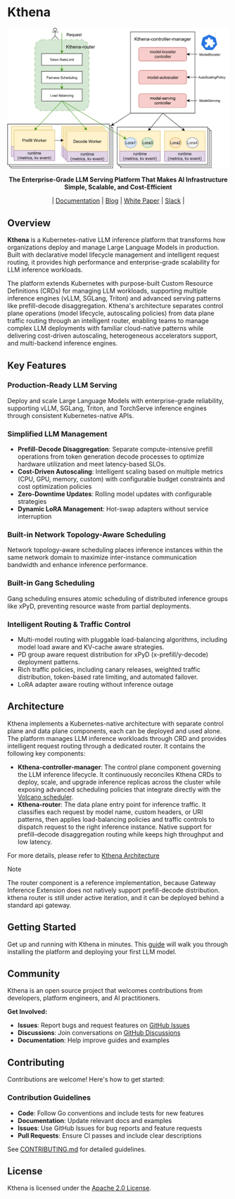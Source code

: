 # Kthena

<p align="center">
  <img src="docs/proposal/images/kthena-arch.svg" alt="Kthena Architecture" width="800"/>
</p>

<p align="center">
  <strong>The Enterprise-Grade LLM Serving Platform That Makes AI Infrastructure Simple, Scalable, and Cost-Efficient</strong>
</p>

<p align="center">
| <a href="https://kthena.volcano.sh/">Documentation</a> | <a href="https://kthena.volcano.sh/blog">Blog</a> | <a href="#">White Paper</a> | <a href="#">Slack</a> |

</p>

## Overview

**Kthena** is a Kubernetes-native LLM inference platform that transforms how organizations deploy and manage Large Language Models in production. Built with declarative model lifecycle management and intelligent request routing, it provides high performance and enterprise-grade scalability for LLM inference workloads.

The platform extends Kubernetes with purpose-built Custom Resource Definitions (CRDs) for managing LLM workloads, supporting multiple inference engines (vLLM, SGLang, Triton) and advanced serving patterns like prefill-decode disaggregation. Kthena's architecture separates control plane operations (model lifecycle, autoscaling policies) from data plane traffic routing through an intelligent router, enabling teams to manage complex LLM deployments with familiar cloud-native patterns while delivering cost-driven autoscaling, heterogeneous accelerators support, and multi-backend inference engines.

## Key Features

### **Production-Ready LLM Serving**
Deploy and scale Large Language Models with enterprise-grade reliability, supporting vLLM, SGLang, Triton, and TorchServe inference engines through consistent Kubernetes-native APIs.

### **Simplified LLM Management**
- **Prefill-Decode Disaggregation**: Separate compute-intensive prefill operations from token generation decode processes to optimize hardware utilization and meet latency-based SLOs.
- **Cost-Driven Autoscaling**: Intelligent scaling based on multiple metrics (CPU, GPU, memory, custom) with configurable budget constraints and cost optimization policies
- **Zero-Downtime Updates**: Rolling model updates with configurable strategies
- **Dynamic LoRA Management**: Hot-swap adapters without service interruption  

### **Built-in Network Topology-Aware Scheduling**
Network topology-aware scheduling places inference instances within the same network domain to maximize inter-instance communication bandwidth and enhance inference performance.

### **Built-in Gang Scheduling**
Gang scheduling ensures atomic scheduling of distributed inference groups like xPyD, preventing resource waste from partial deployments.

### Intelligent Routing & Traffic Control
- Multi-model routing with pluggable load-balancing algorithms, including model load aware and KV-cache aware strategies.
- PD group aware request distribution for xPyD (x-prefill/y-decode) deployment patterns.
- Rich traffic policies, including canary releases, weighted traffic distribution, token-based rate limiting, and automated failover.
- LoRA adapter aware routing without inference outage

## Architecture

Kthena implements a Kubernetes-native architecture with separate control plane and data plane components, each can be deployed and used alone. The platform manages LLM inference workloads through CRD and provides intelligent request routing through a dedicated router. It contains the following key components:

- **Kthena-controller-manager**: 
  The control plane component governing the LLM inference lifecycle. It continuously reconciles Kthena CRDs to deploy, scale, and upgrade inference replicas across the cluster while exposing advanced scheduling policies that integrate directly with the [Volcano scheduler](https://github.com/volcano-sh/volcano/).   
- **Kthena-router**:
  The data plane entry point for inference traffic. It classifies each request by model name, custom headers, or URI patterns, then applies load-balancing policies and traffic controls to dispatch request to the right inference instance. Native support for prefill–decode disaggregation routing while keeps high throughput and low latency.

For more details, please refer to [Kthena Architecture](docs/kthena/docs/architecture/architecture.mdx)

> [!Note]
> The router component is a reference implementation, because Gateway Inference Extension does not natively support prefill-decode distribution. kthena router is still under active iteration, and it can be deployed behind a standard api gateway.


## Getting Started

Get up and running with Kthena in minutes. This [guide](docs/kthena/docs/getting-started/quick-start.md) will walk you through installing the platform and deploying your first LLM model.

## Community

Kthena is an open source project that welcomes contributions from developers, platform engineers, and AI practitioners.

**Get Involved:**
- **Issues**: Report bugs and request features on [GitHub Issues](https://github.com/volcano-sh/kthena/issues)
- **Discussions**: Join conversations on [GitHub Discussions](https://github.com/volcano-sh/kthena/discussions)
- **Documentation**: Help improve guides and examples

## Contributing

Contributions are welcome! Here's how to get started:

### Contribution Guidelines

- **Code**: Follow Go conventions and include tests for new features
- **Documentation**: Update relevant docs and examples
- **Issues**: Use GitHub Issues for bug reports and feature requests
- **Pull Requests**: Ensure CI passes and include clear descriptions

See [CONTRIBUTING.md](./CONTRIBUTING.md) for detailed guidelines.

## License

Kthena is licensed under the [Apache 2.0 License](LICENSE).